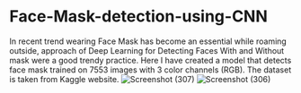 # Face-Mask-detection-using-CNN
In recent trend wearing Face Mask has become an essential while roaming outside, approach of Deep Learning for Detecting Faces With and Without mask were a good trendy practice. Here I have created a model that detects face mask trained on 7553 images with 3 color channels (RGB).
The dataset is taken from Kaggle website.
![Screenshot (307)](https://github.com/nayanadg/Face-Mask-detection-using-CNN/assets/96173301/2a4177ec-a37c-4acf-a6dd-afb436c77659)
![Screenshot (306)](https://github.com/nayanadg/Face-Mask-detection-using-CNN/assets/96173301/2ba5cb85-f298-4dd9-85a3-a9828c6d1a23)
